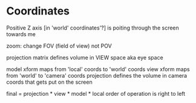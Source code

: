 #  Coordinates

Positive Z axis [in 'world' coordinates'?] is poiting through the screen towards me

zoom: change FOV (field of view) not POV

projection matrix defines volume in VIEW space aka eye space

model xform maps from 'local' coords to 'world' coords
view xform maps from 'world' to 'camera' coords
projection defines the volume in camera coords that gets put on the screen

final = projection * view * model * local
order of operation is right to left
